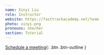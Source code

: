 ```yaml
---
name: Xinyi Liu
role: Instructor
website: https://fasttrackacademy.net/team
photo: xinyi.png
pronouns: she/her
section: Tutorial
---
```


[Schedule a meeting](https://kevinl.info/meet/){: .btn .btn-outline }
